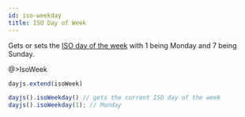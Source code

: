 ```yaml
---
id: iso-weekday
title: ISO Day of Week 
---
```


Gets or sets the [ISO day of the week](https://en.wikipedia.org/wiki/ISO_week_date) with 1 being Monday and 7 being Sunday.

@>IsoWeek

```javascript
dayjs.extend(isoWeek)

dayjs().isoWeekday() // gets the current ISO day of the week
dayjs().isoWeekday(1); // Monday
```
